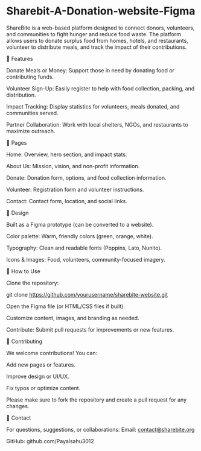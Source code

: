 # Sharebit-A-Donation-website-Figma
ShareBite is a web-based platform designed to connect donors, volunteers, and communities to fight hunger and reduce food waste. The platform allows users to donate surplus food from homes, hotels, and restaurants, volunteer to distribute meals, and track the impact of their contributions.

🌟 Features

Donate Meals or Money: Support those in need by donating food or contributing funds.

Volunteer Sign-Up: Easily register to help with food collection, packing, and distribution.

Impact Tracking: Display statistics for volunteers, meals donated, and communities served.

Partner Collaboration: Work with local shelters, NGOs, and restaurants to maximize outreach.

📂 Pages

Home: Overview, hero section, and impact stats.

About Us: Mission, vision, and non-profit information.

Donate: Donation form, options, and food collection information.

Volunteer: Registration form and volunteer instructions.

Contact: Contact form, location, and social links.

🎨 Design

Built as a Figma prototype (can be converted to a website).

Color palette: Warm, friendly colors (green, orange, white).

Typography: Clean and readable fonts (Poppins, Lato, Nunito).

Icons & Images: Food, volunteers, community-focused imagery.

🚀 How to Use

Clone the repository:

git clone https://github.com/yourusername/sharebite-website.git


Open the Figma file (or HTML/CSS files if built).

Customize content, images, and branding as needed.

Contribute: Submit pull requests for improvements or new features.

🤝 Contributing

We welcome contributions! You can:

Add new pages or features.

Improve design or UI/UX.

Fix typos or optimize content.

Please make sure to fork the repository and create a pull request for any changes.

📧 Contact

For questions, suggestions, or collaborations:
Email: contact@sharebite.org

GitHub: github.com/Payalsahu3012
